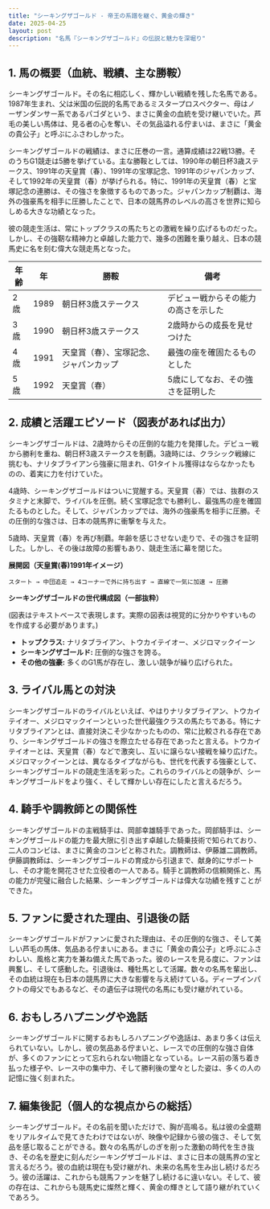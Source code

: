 ```yaml
---
title: "シーキングザゴールド - 帝王の系譜を継ぐ、黄金の輝き"
date: 2025-04-25
layout: post
description: "名馬『シーキングザゴールド』の伝説と魅力を深堀り"
---
```


## 1. 馬の概要（血統、戦績、主な勝鞍）

シーキングザゴールド。その名に相応しく、輝かしい戦績を残した名馬である。1987年生まれ、父は米国の伝説的名馬であるミスタープロスペクター、母はノーザンダンサー系であるパゴダという、まさに黄金の血統を受け継いでいた。芦毛の美しい馬体は、見る者の心を奪い、その気品溢れる佇まいは、まさに「黄金の貴公子」と呼ぶにふさわしかった。

シーキングザゴールドの戦績は、まさに圧巻の一言。通算成績は22戦13勝。そのうちG1競走は5勝を挙げている。主な勝鞍としては、1990年の朝日杯3歳ステークス、1991年の天皇賞（春）、1991年の宝塚記念、1991年のジャパンカップ、そして1992年の天皇賞（春）が挙げられる。特に、1991年の天皇賞（春）と宝塚記念の連勝は、その強さを象徴するものであった。ジャパンカップ制覇は、海外の強豪馬を相手に圧勝したことで、日本の競馬界のレベルの高さを世界に知らしめる大きな功績となった。

彼の競走生活は、常にトップクラスの馬たちとの激戦を繰り広げるものだった。しかし、その強靭な精神力と卓越した能力で、幾多の困難を乗り越え、日本の競馬史に名を刻む偉大な競走馬となった。

| 年齢 | 年 | 勝鞍                                     | 備考                                                                |
|-----|---|------------------------------------------|---------------------------------------------------------------------|
| 2歳  | 1989 | 朝日杯3歳ステークス                       | デビュー戦からその能力の高さを示した                               |
| 3歳  | 1990 | 朝日杯3歳ステークス                       | 2歳時からの成長を見せつけた                                        |
| 4歳  | 1991 | 天皇賞（春）、宝塚記念、ジャパンカップ       | 最強の座を確固たるものとした                                        |
| 5歳  | 1992 | 天皇賞（春）                             | 5歳にしてなお、その強さを証明した                                    |


## 2. 成績と活躍エピソード（図表があれば出力）

シーキングザゴールドは、2歳時からその圧倒的な能力を発揮した。デビュー戦から勝利を重ね、朝日杯3歳ステークスを制覇。3歳時には、クラシック戦線に挑むも、ナリタブライアンら強豪に阻まれ、G1タイトル獲得はならなかったものの、着実に力を付けていた。

4歳時、シーキングザゴールドはついに覚醒する。天皇賞（春）では、抜群のスタミナと末脚で、ライバルを圧倒。続く宝塚記念でも勝利し、最強馬の座を確固たるものとした。そして、ジャパンカップでは、海外の強豪馬を相手に圧勝。その圧倒的な強さは、日本の競馬界に衝撃を与えた。

5歳時、天皇賞（春）を再び制覇。年齢を感じさせない走りで、その強さを証明した。しかし、その後は故障の影響もあり、競走生活に幕を閉じた。


**展開図（天皇賞(春)1991年イメージ）**

```
スタート → 中団追走 → 4コーナーで外に持ち出す → 直線で一気に加速 → 圧勝
```

**シーキングザゴールドの世代構成図（一部抜粋）**

(図表はテキストベースで表現します。実際の図表は視覚的に分かりやすいものを作成する必要があります。)

* **トップクラス:** ナリタブライアン、トウカイテイオー、メジロマックイーン
* **シーキングザゴールド:**  圧倒的な強さを誇る。
* **その他の強豪:**  多くのG1馬が存在し、激しい競争が繰り広げられた。


## 3. ライバル馬との対決

シーキングザゴールドのライバルといえば、やはりナリタブライアン、トウカイテイオー、メジロマックイーンといった世代最強クラスの馬たちである。特にナリタブライアンとは、直接対決こそ少なかったものの、常に比較される存在であり、シーキングザゴールドの強さを際立たせる存在であったと言える。トウカイテイオーとは、天皇賞（春）などで激突し、互いに譲らない接戦を繰り広げた。メジロマックイーンとは、異なるタイプながらも、世代を代表する強豪として、シーキングザゴールドの競走生活を彩った。これらのライバルとの競争が、シーキングザゴールドをより強く、そして輝かしい存在にしたと言えるだろう。


## 4. 騎手や調教師との関係性

シーキングザゴールドの主戦騎手は、岡部幸雄騎手であった。岡部騎手は、シーキングザゴールドの能力を最大限に引き出す卓越した騎乗技術で知られており、二人のコンビは、まさに黄金のコンビと称された。調教師は、伊藤雄二調教師。伊藤調教師は、シーキングザゴールドの育成から引退まで、献身的にサポートし、その才能を開花させた立役者の一人である。騎手と調教師の信頼関係と、馬の能力が完璧に融合した結果、シーキングザゴールドは偉大な功績を残すことができた。


## 5. ファンに愛された理由、引退後の話

シーキングザゴールドがファンに愛された理由は、その圧倒的な強さ、そして美しい芦毛の馬体、気品ある佇まいにある。まさに「黄金の貴公子」と呼ぶにふさわしい、風格と実力を兼ね備えた馬であった。彼のレースを見る度に、ファンは興奮し、そして感動した。引退後は、種牡馬として活躍。数々の名馬を輩出し、その血統は現在も日本の競馬界に大きな影響を与え続けている。ディープインパクトの母父でもあるなど、その遺伝子は現代の名馬にも受け継がれている。


## 6. おもしろハプニングや逸話

シーキングザゴールドに関するおもしろハプニングや逸話は、あまり多くは伝えられていない。しかし、彼の気品ある佇まいと、レースでの圧倒的な強さ自体が、多くのファンにとって忘れられない物語となっている。レース前の落ち着き払った様子や、レース中の集中力、そして勝利後の堂々とした姿は、多くの人の記憶に強く刻まれた。


## 7. 編集後記（個人的な視点からの総括）

シーキングザゴールド。その名前を聞いただけで、胸が高鳴る。私は彼の全盛期をリアルタイムで見てきたわけではないが、映像や記録から彼の強さ、そして気品を感じ取ることができる。数々の名馬がしのぎを削った激動の時代を生き抜き、その名を歴史に刻んだシーキングザゴールドは、まさに日本の競馬界の宝と言えるだろう。彼の血統は現在も受け継がれ、未来の名馬を生み出し続けるだろう。彼の活躍は、これからも競馬ファンを魅了し続けるに違いない。そして、彼の存在は、これからも競馬史に燦然と輝く、黄金の輝きとして語り継がれていくであろう。
